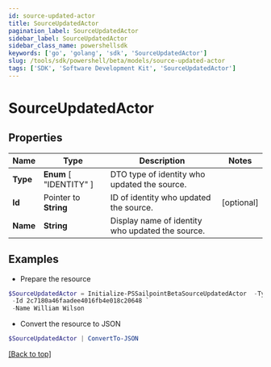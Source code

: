```yaml
---
id: source-updated-actor
title: SourceUpdatedActor
pagination_label: SourceUpdatedActor
sidebar_label: SourceUpdatedActor
sidebar_class_name: powershellsdk
keywords: ['go', 'golang', 'sdk', 'SourceUpdatedActor'] 
slug: /tools/sdk/powershell/beta/models/source-updated-actor
tags: ['SDK', 'Software Development Kit', 'SourceUpdatedActor']
---
```



# SourceUpdatedActor

## Properties

Name | Type | Description | Notes
------------ | ------------- | ------------- | -------------
**Type** |   **Enum** [  "IDENTITY" ] | DTO type of identity who updated the source. | 
**Id** |  Pointer to **String** | ID of identity who updated the source. | [optional] 
**Name** |  **String** | Display name of identity who updated the source. | 

## Examples

- Prepare the resource
```powershell
$SourceUpdatedActor = Initialize-PSSailpointBetaSourceUpdatedActor  -Type IDENTITY `
 -Id 2c7180a46faadee4016fb4e018c20648 `
 -Name William Wilson
```

- Convert the resource to JSON
```powershell
$SourceUpdatedActor | ConvertTo-JSON
```


[[Back to top]](#) 

